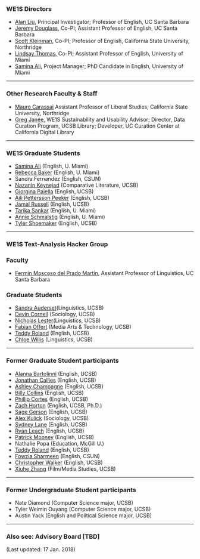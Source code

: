 ### WE1S Directors

- [Alan Liu](http://liu.english.ucsb.edu/), Principal Investigator; Professor of English, UC Santa Barbara
- [Jeremy Douglass](https://www.english.ucsb.edu/people/douglass-jeremy), Co-PI; Assistant Professor of English, UC Santa Barbara
- [Scott Kleinman](http://scottkleinman.com/), Co-PI; Professor of English, California State University, Northridge
- [Lindsay Thomas](http://lindsaythomas.net/), Co-PI; Assistant Professor of English, University of Miami
- [Samina Ali](http://www.as.miami.edu/english/graduate/current-phd-students/#Samina), Project Manager; PhD Candidate in English, University of Miami

---

### Other Research Faculty &amp; Staff

- [Mauro Carassai](https://www.csun.edu/faculty/profiles/mauro.carassai) Assistant Professor of Liberal Studies, California State University, Northridge
- [Greg Janée](https://www.eri.ucsb.edu/people/greg-janee), WE1S Sustainability and Usability Advisor; Director, Data Curation Program, UCSB Library; Developer, UC Curation Center at California Digital Library

---

### WE1S Graduate Students

- [Samina Ali](http://www.as.miami.edu/english/graduate/current-phd-students/#Samina) (English, U. Miami)
- [Rebecca Baker](http://www.english.ucsb.edu/people/baker-rebecca) (English, U. Miami)
- Sandra Fernandez (English, CSUN)
- [Nazanin Keynejad](http://www.complit.ucsb.edu/people/graduate-students?page=1) (Comparative Literature, UCSB)
- [Giorgina Paiella](http://www.english.ucsb.edu/people/paiella-giorgina) (English, UCSB)
- [Aili Pettersson Peeker](http://www.english.ucsb.edu/people/pettersson-peeker-aili) (English, UCSB)
- [Jamal Russell](https://www.english.ucsb.edu/people/russell-jamal) (English, UCSB)
- [Tarika Sankar](http://www.as.miami.edu/english/graduate/current-phd-students/#Tarika) (English, U. Miami)
- [Annie Schmalstig](http://www.as.miami.edu/english/graduate/current-phd-students/#Anne) (English, U. Miami)
- [Tyler Shoemaker](http://www.english.ucsb.edu/people/shoemaker-tyler) (English, UCSB)

---

### WE1S Text-Analysis Hacker Group

### Faculty

- [Fermín Moscoso del Prado Martín](http://www.linguistics.ucsb.edu/people/fermin-moscoso-del-prado-martin), Assistant Professor of Linguistics, UC Santa Barbara

### Graduate Students

- [Sandra Auderset](http://www.linguistics.ucsb.edu/people/sandra-auderset)(Linguistics, UCSB)
- [Devin Cornell](https://dcornellresearch.org/about/) (Sociology, UCSB)
- [Nicholas Lester](http://www.linguistics.ucsb.edu/people/nick-lester)(Linguistics, UCSB)
- [Fabian Offert](https://zentralwerkstatt.org/post_spt.html) (Media Arts &amp; Technology, UCSB)
- [Teddy Roland](https://teddyroland.com/) (English, UCSB)
- [Chloe Willis](http://www.linguistics.ucsb.edu/people/chloe-willis) (Linguistics, UCSB)

 ---

### Former Graduate Student participants

- [Alanna Bartolinni](https://www.english.ucsb.edu/people/bartolini-alanna) (English, UCSB)
- [Jonathan Callies](https://www.english.ucsb.edu/people/callies-jonathan) (English, UCSB)
- [Ashley Champagne](https://www.english.ucsb.edu/people/champagne-ashley) (English, UCSB)
- [Billy Collins](https://www.english.ucsb.edu/people/collins-william-billy) (English, UCSB)
- [Phillip Cortes](https://www.english.ucsb.edu/people/cortes-phillip-james) (English, UCSB)
- [Zach Horton](http://www.zachhorton.com/) (English, UCSB, Ph.D.)
- [Sage Gerson](http://www.english.ucsb.edu/people/gerson-sage) (English, UCSB)
- [Alex Kulick](http://networkscience.igert.ucsb.edu/people/kulick) (Sociology, UCSB)
- [Sydney Lane](https://www.english.ucsb.edu/people/lane-sarah-sydney) (English, UCSB)
- [Ryan Leach](http://www.english.ucsb.edu/people/leach-ryan) (English, UCSB)
- [Patrick Mooney](http://patrickbrianmooney.nfshost.com/~patrick/ta/) (English, UCSB)
- Nathalie Popa (Education, McGill U.)
- [Teddy Roland](https://teddyroland.com/about/) (English, UCSB)
- [Fowzia Sharmeen](http://fowziasharmeen.weebly.com/about.html) (English, CSUN)
- [Christopher Walker](https://www.english.ucsb.edu/people/walker-christopher) (English, UCSB)
- [Xiuhe Zhang](http://www.filmandmedia.ucsb.edu/people/grads/zhang/zhang.html) (Film/Media Studies, UCSB)

---

### Former Undergraduate Student participants

- Nate Diamond (Computer Science major, UCSB)
- Tyler Weimin Ouyang (Computer Science major, UCSB)
- Austin Yack (English and Political Science major, UCSB)

---

### Also see: Advisory Board [TBD]

(Last updated: 17 Jan. 2018)